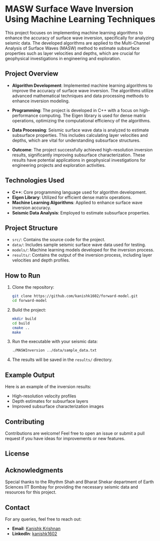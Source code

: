 # MASW Surface Wave Inversion Using Machine Learning Techniques

This project focuses on implementing machine learning algorithms to enhance the accuracy of surface wave inversion, specifically for analyzing seismic data. The developed algorithms are applied to the Multi-Channel Analysis of Surface Waves (MASW) method to estimate subsurface properties such as layer velocities and depths, which are crucial for geophysical investigations in engineering and exploration.

## Project Overview

- **Algorithm Development**: Implemented machine learning algorithms to improve the accuracy of surface wave inversion. The algorithms utilize advanced mathematical techniques and data processing methods to enhance inversion modeling.
  
- **Programming**: The project is developed in C++ with a focus on high-performance computing. The Eigen library is used for dense matrix operations, optimizing the computational efficiency of the algorithms.

- **Data Processing**: Seismic surface wave data is analyzed to estimate subsurface properties. This includes calculating layer velocities and depths, which are vital for understanding subsurface structures.

- **Outcome**: The project successfully achieved high-resolution inversion results, significantly improving subsurface characterization. These results have potential applications in geophysical investigations for engineering projects and exploration activities.

## Technologies Used

- **C++**: Core programming language used for algorithm development.
- **Eigen Library**: Utilized for efficient dense matrix operations.
- **Machine Learning Algorithms**: Applied to enhance surface wave inversion accuracy.
- **Seismic Data Analysis**: Employed to estimate subsurface properties.

## Project Structure

- `src/`: Contains the source code for the project.
- `data/`: Includes sample seismic surface wave data used for testing.
- `models/`: Machine learning models developed for the inversion process.
- `results/`: Contains the output of the inversion process, including layer velocities and depth profiles.

## How to Run

1. Clone the repository:
    ```bash
    git clone https://github.com/kanishk1602/forward-model.git
    cd forward-model
    ```

2. Build the project:
    ```bash
    mkdir build
    cd build
    cmake ..
    make
    ```

3. Run the executable with your seismic data:
    ```bash
    ./MASWInversion ../data/sample_data.txt
    ```

4. The results will be saved in the `results/` directory.

## Example Output

Here is an example of the inversion results:
- High-resolution velocity profiles
- Depth estimates for subsurface layers
- Improved subsurface characterization images

## Contributing

Contributions are welcome! Feel free to open an issue or submit a pull request if you have ideas for improvements or new features.

## License

## Acknowledgments

Special thanks to the Rhythm Shah and Bharat Shekar department of Earth Sciences IIT Bombay for providing the necessary seismic data and resources for this project.

## Contact

For any queries, feel free to reach out:

- **Email**: [Kanishk Krishnan](mailto:kanishkkrishnan1602@gmail.com)
- **LinkedIn**: [kanishk1602](https://www.linkedin.com/in/kanishk1602/)
